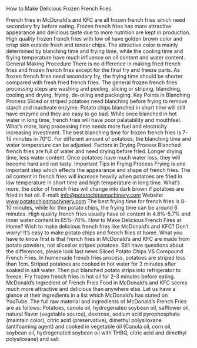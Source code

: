 
How to Make Delicious Frozen French Fries

French fries in McDonald’s and KFC are all frozen french fries which need secondary
fry before eating. Frozen french fries has more attractive appearance and delicious
taste due to more nutrition are kept in production.
High quality frozen french fries with low oil have golden brown color and crisp skin
outside fresh and tender chips. The attractive color is mainly determined by blanching
time and frying time, while the cooling time and frying temperature have much
influence on oil content and water content.
General Making Procedure
There is no difference in making fried french fries and frozen french fries except for
the final fry and freeze parts. As frozen french fries need secondary fry, the frying
time should be shorter compared with fresh fried french fries.
The general frozen french fries processing steps are washing and peeling, slicing or
striping, blanching, cooling and drying, frying, de-oiling and packaging.
Key Points in Blanching Process
Sliced or striped potatoes need blanching before frying to remove starch and
inactivate enzyme.
Potato chips blanched in short time will still have enzyme and they are easy to go bad.
While once blanched in hot water in long time, french fries will have poor palatability
and mouthfeel. What’s more, long processing time needs more fuel and electricity
increasing investment. The best blanching time for frozen french fries is 7-15 minutes
in 70℃. For different amount of potatoes, the blanching time and water temperature
can be adjusted.
Factors in Drying Process
Blanched french fries are full of water and need drying before fried. Longer drying
time, less water content. Once potatoes have much water loss, they will become hard
and not tasty.
Important Tips in Frying Process
Frying is one important step which effects the appearance and shape of french fries.
The oil content in french fries will increase heavily when potatoes are fried in low
temperature in short time and high temperature in long time. What’s more, the color
of french fries will change into dark brown if potatoes are fried in hot oil.
E-mail: info@potatochipsmachinery.com Website: www.potatochipsmachinery.com
The best frying time for french fries is 8-10 minutes, while for thin potato chips, the
frying time can be around 6 minutes. High quality french fries usually have oil
content in 4.8%-5.7% and inner water content in 65%-70%.
How to Make Delicious French Fires at Home?
Wish to make delicious french fries like McDonald’s and KFC? Don’t worry! It’s
easy to make potato chips and french fries at home.
What you have to know first is that french fries in McDonald’s and KFC are made
from potato powders, not sliced or striped potatoes. Still have questions about the
differences, please look last news Sliced Potato Chips VS Compound French Fries.
In homemade french fries process, potatoes are striped less than 1cm. Striped potatoes
are cooked in hot water for 3 minutes after soaked in salt water. Then put blanched
potato strips into refrigerator to freeze. Fry frozen french fries in hot oil for 2-3
minutes before eating.
McDonald’s Ingredient of French Fries
Food in McDonald’s and KFC seems much more attractive and delicious than
anywhere else. Let us have a glance at their ingredients in a list which McDonald’s
has stated on YouTube.
The full raw material and ingredients of McDonald’s French Fries are as follows:
Potatoes, canola oil, hydrogenated soybean oil, safflower oil, natural flavor (vegetable
source), dextrose, sodium acid pyrophosphate (maintain color), citric acid
(preservative), dimethyl polysiloxane (antifoaming agent) and cooked in vegetable oil
(Canola oil, corn oil, soybean oil, hydrogenated soybean oil with THBQ, citric acid
and dimethyl polysiloxane) and salt
